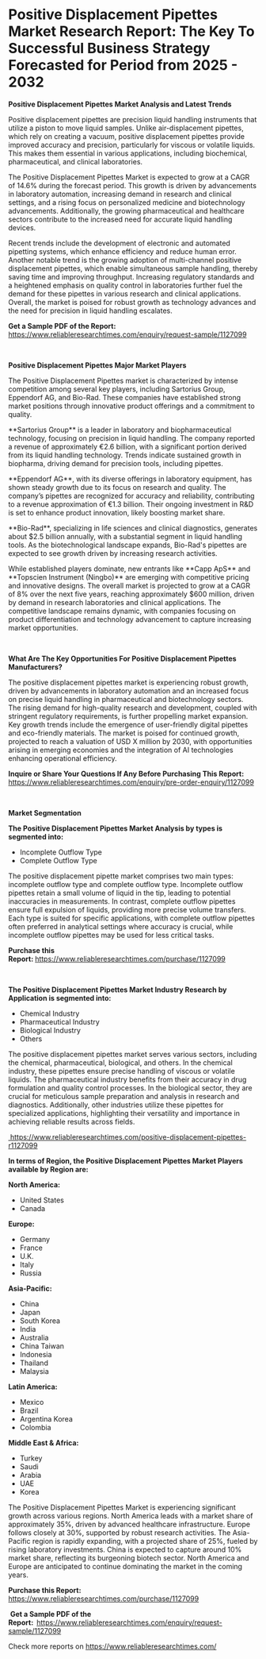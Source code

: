 <p><h1>Positive Displacement Pipettes Market Research Report: The Key To Successful Business Strategy Forecasted for Period from 2025 - 2032</h1></p><p><strong>Positive Displacement Pipettes Market Analysis and Latest Trends</strong></p>
<p><p>Positive displacement pipettes are precision liquid handling instruments that utilize a piston to move liquid samples. Unlike air-displacement pipettes, which rely on creating a vacuum, positive displacement pipettes provide improved accuracy and precision, particularly for viscous or volatile liquids. This makes them essential in various applications, including biochemical, pharmaceutical, and clinical laboratories.</p><p>The Positive Displacement Pipettes Market is expected to grow at a CAGR of 14.6% during the forecast period. This growth is driven by advancements in laboratory automation, increasing demand in research and clinical settings, and a rising focus on personalized medicine and biotechnology advancements. Additionally, the growing pharmaceutical and healthcare sectors contribute to the increased need for accurate liquid handling devices.</p><p>Recent trends include the development of electronic and automated pipetting systems, which enhance efficiency and reduce human error. Another notable trend is the growing adoption of multi-channel positive displacement pipettes, which enable simultaneous sample handling, thereby saving time and improving throughput. Increasing regulatory standards and a heightened emphasis on quality control in laboratories further fuel the demand for these pipettes in various research and clinical applications. Overall, the market is poised for robust growth as technology advances and the need for precision in liquid handling escalates.</p></p>
<p><strong>Get a Sample PDF of the Report:&nbsp;</strong> <a href="https://www.reliableresearchtimes.com/enquiry/request-sample/1127099?utm_campaign=2457&utm_medium=2&utm_source=Github&utm_content=ia&utm_term=21022025&utm_id=positive-displacement-pipettes">https://www.reliableresearchtimes.com/enquiry/request-sample/1127099</a></p>
<p>&nbsp;</p>
<p><strong>Positive Displacement Pipettes Major Market Players</strong></p>
<p><p>The Positive Displacement Pipettes market is characterized by intense competition among several key players, including Sartorius Group, Eppendorf AG, and Bio-Rad. These companies have established strong market positions through innovative product offerings and a commitment to quality.</p><p>**Sartorius Group** is a leader in laboratory and biopharmaceutical technology, focusing on precision in liquid handling. The company reported a revenue of approximately €2.6 billion, with a significant portion derived from its liquid handling technology. Trends indicate sustained growth in biopharma, driving demand for precision tools, including pipettes.</p><p>**Eppendorf AG**, with its diverse offerings in laboratory equipment, has shown steady growth due to its focus on research and quality. The company’s pipettes are recognized for accuracy and reliability, contributing to a revenue approximation of €1.3 billion. Their ongoing investment in R&D is set to enhance product innovation, likely boosting market share.</p><p>**Bio-Rad**, specializing in life sciences and clinical diagnostics, generates about $2.5 billion annually, with a substantial segment in liquid handling tools. As the biotechnological landscape expands, Bio-Rad's pipettes are expected to see growth driven by increasing research activities.</p><p>While established players dominate, new entrants like **Capp ApS** and **Topscien Instrument (Ningbo)** are emerging with competitive pricing and innovative designs. The overall market is projected to grow at a CAGR of 8% over the next five years, reaching approximately $600 million, driven by demand in research laboratories and clinical applications. The competitive landscape remains dynamic, with companies focusing on product differentiation and technology advancement to capture increasing market opportunities.</p></p>
<p>&nbsp;</p>
<p><strong>What Are The Key Opportunities For Positive Displacement Pipettes Manufacturers?</strong></p>
<p><p>The positive displacement pipettes market is experiencing robust growth, driven by advancements in laboratory automation and an increased focus on precise liquid handling in pharmaceutical and biotechnology sectors. The rising demand for high-quality research and development, coupled with stringent regulatory requirements, is further propelling market expansion. Key growth trends include the emergence of user-friendly digital pipettes and eco-friendly materials. The market is poised for continued growth, projected to reach a valuation of USD X million by 2030, with opportunities arising in emerging economies and the integration of AI technologies enhancing operational efficiency.</p></p>
<p><strong>Inquire or Share Your Questions If Any Before Purchasing This Report:</strong> <a href="https://www.reliableresearchtimes.com/enquiry/pre-order-enquiry/1127099?utm_campaign=2457&utm_medium=2&utm_source=Github&utm_content=ia&utm_term=21022025&utm_id=positive-displacement-pipettes">https://www.reliableresearchtimes.com/enquiry/pre-order-enquiry/1127099</a></p>
<p>&nbsp;</p>
<p><strong>Market Segmentation</strong></p>
<p><strong>The Positive Displacement Pipettes Market Analysis by types is segmented into:</strong></p>
<p><ul><li>Incomplete Outflow Type</li><li>Complete Outflow Type</li></ul></p>
<p><p>The positive displacement pipette market comprises two main types: incomplete outflow type and complete outflow type. Incomplete outflow pipettes retain a small volume of liquid in the tip, leading to potential inaccuracies in measurements. In contrast, complete outflow pipettes ensure full expulsion of liquids, providing more precise volume transfers. Each type is suited for specific applications, with complete outflow pipettes often preferred in analytical settings where accuracy is crucial, while incomplete outflow pipettes may be used for less critical tasks.</p></p>
<p><strong>Purchase this Report:&nbsp;</strong><a href="https://www.reliableresearchtimes.com/purchase/1127099?utm_campaign=2457&utm_medium=2&utm_source=Github&utm_content=ia&utm_term=21022025&utm_id=positive-displacement-pipettes">https://www.reliableresearchtimes.com/purchase/1127099</a></p>
<p>&nbsp;</p>
<p><strong>The Positive Displacement Pipettes Market Industry Research by Application is segmented into:</strong></p>
<p><ul><li>Chemical Industry</li><li>Pharmaceutical Industry</li><li>Biological Industry</li><li>Others</li></ul></p>
<p><p>The positive displacement pipettes market serves various sectors, including the chemical, pharmaceutical, biological, and others. In the chemical industry, these pipettes ensure precise handling of viscous or volatile liquids. The pharmaceutical industry benefits from their accuracy in drug formulation and quality control processes. In the biological sector, they are crucial for meticulous sample preparation and analysis in research and diagnostics. Additionally, other industries utilize these pipettes for specialized applications, highlighting their versatility and importance in achieving reliable results across fields.</p></p>
<p><a href="https://www.reliableresearchtimes.com/positive-displacement-pipettes-r1127099?utm_campaign=2457&utm_medium=2&utm_source=Github&utm_content=ia&utm_term=21022025&utm_id=positive-displacement-pipettes">&nbsp;https://www.reliableresearchtimes.com/positive-displacement-pipettes-r1127099</a></p>
<p><strong>In terms of Region, the Positive Displacement Pipettes Market Players available by Region are:</strong></p>
<p>
    <p> <strong> North America: </strong>
        <ul>
            <li>United States</li>
            <li>Canada</li>
        </ul>
        </p> 
    <p> <strong> Europe: </strong>
        <ul>
            <li>Germany</li>
            <li>France</li>
            <li>U.K.</li>
            <li>Italy</li>
            <li>Russia</li>
        </ul>
        </p> 
    <p> <strong> Asia-Pacific: </strong>
        <ul>
            <li>China</li>
            <li>Japan</li>
            <li>South Korea</li>
            <li>India</li>
            <li>Australia</li>
            <li>China Taiwan</li>
            <li>Indonesia</li>
            <li>Thailand</li>
            <li>Malaysia</li>
        </ul>
        </p> 
    <p> <strong> Latin America: </strong>
        <ul>
            <li>Mexico</li>
            <li>Brazil</li>
            <li>Argentina Korea</li>
            <li>Colombia</li>
        </ul>
        </p> 
    <p> <strong> Middle East & Africa: </strong>
        <ul>
            <li>Turkey</li>
            <li>Saudi</li>
            <li>Arabia</li>
            <li>UAE</li>
            <li>Korea</li>
        </ul>
    </p>
    </p>
<p><p>The Positive Displacement Pipettes Market is experiencing significant growth across various regions. North America leads with a market share of approximately 35%, driven by advanced healthcare infrastructure. Europe follows closely at 30%, supported by robust research activities. The Asia-Pacific region is rapidly expanding, with a projected share of 25%, fueled by rising laboratory investments. China is expected to capture around 10% market share, reflecting its burgeoning biotech sector. North America and Europe are anticipated to continue dominating the market in the coming years.</p></p>
<p><strong>Purchase this Report: </strong><a href="https://www.reliableresearchtimes.com/purchase/1127099?utm_campaign=2457&utm_medium=2&utm_source=Github&utm_content=ia&utm_term=21022025&utm_id=positive-displacement-pipettes">https://www.reliableresearchtimes.com/purchase/1127099</a></p>
<p>&nbsp;<strong>Get a Sample PDF of the Report:&nbsp;&nbsp;</strong><a href="https://www.reliableresearchtimes.com/enquiry/request-sample/1127099?utm_campaign=2457&utm_medium=2&utm_source=Github&utm_content=ia&utm_term=21022025&utm_id=positive-displacement-pipettes">https://www.reliableresearchtimes.com/enquiry/request-sample/1127099</a></p>
<p><strong></strong></p>
<p>Check more reports on <a href="https://www.reliableresearchtimes.com/?utm_campaign=2457&utm_medium=2&utm_source=Github&utm_content=ia&utm_term=21022025&utm_id=positive-displacement-pipettes">https://www.reliableresearchtimes.com/</a></p>